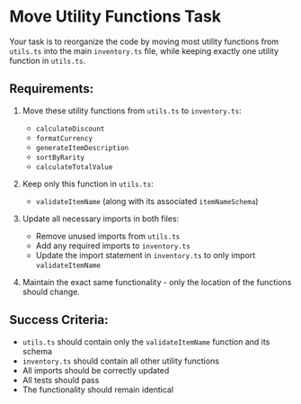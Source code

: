 # Move Utility Functions Task

Your task is to reorganize the code by moving most utility functions from `utils.ts` into the main `inventory.ts` file, while keeping exactly one utility function in `utils.ts`.

## Requirements:

1. Move these utility functions from `utils.ts` to `inventory.ts`:
   - `calculateDiscount`
   - `formatCurrency`
   - `generateItemDescription`
   - `sortByRarity`
   - `calculateTotalValue`

2. Keep only this function in `utils.ts`:
   - `validateItemName` (along with its associated `itemNameSchema`)

3. Update all necessary imports in both files:
   - Remove unused imports from `utils.ts`
   - Add any required imports to `inventory.ts`
   - Update the import statement in `inventory.ts` to only import `validateItemName`

4. Maintain the exact same functionality - only the location of the functions should change.

## Success Criteria:
- `utils.ts` should contain only the `validateItemName` function and its schema
- `inventory.ts` should contain all other utility functions
- All imports should be correctly updated
- All tests should pass
- The functionality should remain identical